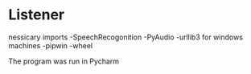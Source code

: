 # Listener

nessicary imports
  -SpeechRecogonition
  -PyAudio
  -urllib3
  for windows machines
    -pipwin
    -wheel
    
The program was run in Pycharm
    
